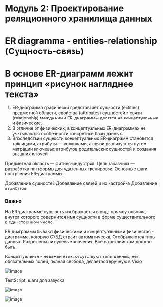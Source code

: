 # Модуль 2: Проектирование реляционного хранилища данных

# ER diagramma - entities-relationship (Сущность-связь)

# В основе ER-диаграмм лежит принцип «рисунок нагляднее текста»

1. ER-диаграмма графически представляет сущности (entities) предметной области, свойства (attributes) сущностей и связи (relationship) между ними
ER-диаграммы делятся на концептуальные и физические. 
2. В отличие от физических, в концептуальных ER-диаграммах не учитываются особенности конкретной базы данных. 
3. Впоследствии сущности концептуальных ER-диаграмм становятся таблицами, атрибуты — колонками, а связи реализуются путем миграции ключевых атрибутов родительских сущностей и создания внешних ключей

Предметная область — фитнес-индустрия. Цель заказчика — разработка платформы для удаленных тренировок. Основные шаги построения ER-диаграммы:

Добавление сущностей
Добавление связей и их настройка
Добавление атрибутов

### Важно
На ER-диаграмме сущность изображается в виде прямоугольника, внутри которого содержится имя сущности в форме существительного в единственном числе

ER диаграммы бывают физическими и концептуальными физическая - диаграмма, которую СУБД строит автоматически. Отображаются типы данных. Разрешены ли нулевые значения. Всё на английском должно быть.

Концептуальная - неважен язык, отсутствуют типы данных, нет обязательных полей, полная свобода, делаетася вручную в Visio

![image](https://user-images.githubusercontent.com/90384405/196778668-a8334112-fae4-4d15-a009-ba15784256fc.png)

TestScript, шаги для запуска

![image](https://user-images.githubusercontent.com/90384405/196778908-50b949d2-693a-4d41-a9ea-07f3923a1877.png)

![image](https://user-images.githubusercontent.com/90384405/196779160-928ca450-63af-432d-b64a-e5f7d8f8defd.png)

